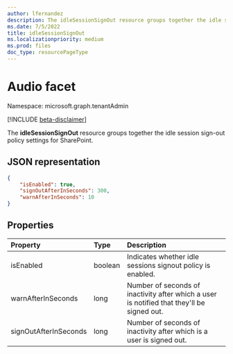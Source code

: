 ```yaml
---
author: lfernandez
description: The idleSessionSignOut resource groups together the idle session sign-out policy settings for SharePoint.
ms.date: 7/5/2022
title: idleSessionSignOut
ms.localizationpriority: medium
ms.prod: files
doc_type: resourcePageType
---
```


# Audio facet

Namespace: microsoft.graph.tenantAdmin

[!INCLUDE [beta-disclaimer](../../includes/beta-disclaimer.md)]

The **idleSessionSignOut** resource groups together the idle session sign-out policy settings for SharePoint.

## JSON representation

<!-- { "blockType": "resource", "@odata.type": "microsoft.graph.tenantAdmin.idleSessionSignOut" } -->

```json
{
    "isEnabled": true,
    "signOutAfterInSeconds": 300,
    "warnAfterInSeconds": 10
}
```

## Properties

| Property              | Type    | Description                                                                                |
| :-------------------- | :------ | :----------------------------------------------------------------------------------------- |
| isEnabled             | boolean | Indicates whether idle sessions signout policy is enabled.                                 |
| warnAfterInSeconds    | long    | Number of seconds of inactivity after which a user is notified that they'll be signed out. |
| signOutAfterInSeconds | long    | Number of seconds of inactivity after which is a user is signed out.                       |

<!-- {
  "type": "#page.annotation",
  "description": "Idle session sign out paramters",
  "section": "documentation",
  "tocPath": "Resources/idleSessionSignOut"
} -->
